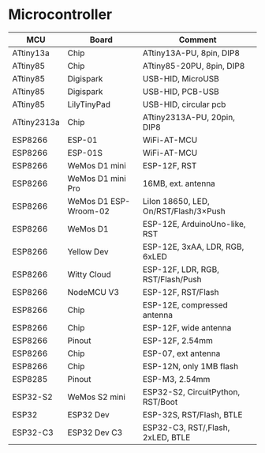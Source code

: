 # Microcontroller

| MCU | Board | Comment |
| --- | --- | --- |
| ATtiny13a | Chip | ATtiny13A-PU, 8pin, DIP8 |
| ATtiny85 | Chip | ATtiny85-20PU, 8pin, DIP8 |
| ATtiny85 | Digispark | USB-HID, MicroUSB |
| ATtiny85 | Digispark | USB-HID, PCB-USB |
| ATtiny85 | LilyTinyPad | USB-HID, circular pcb |
| ATtiny2313a | Chip | ATtiny2313A-PU, 20pin, DIP8 |
| ESP8266 | ESP-01 | WiFi-AT-MCU |
| ESP8266 | ESP-01S | WiFi-AT-MCU |
| ESP8266 | WeMos D1 mini | ESP-12F, RST |
| ESP8266 | WeMos D1 mini Pro | 16MB, ext. antenna |
| ESP8266 | WeMos D1 ESP-Wroom-02 | LiIon 18650, LED, On/RST/Flash/3×Push |
| ESP8266 | WeMos D1 | ESP-12E, ArduinoUno-like, RST |
| ESP8266 | Yellow Dev | ESP-12E, 3xAA, LDR, RGB, 6xLED |
| ESP8266 | Witty Cloud | ESP-12F, LDR, RGB, RST/Flash/Push |
| ESP8266 | NodeMCU V3 | ESP-12F, RST/Flash |
| ESP8266 | Chip | ESP-12E, compressed antenna |
| ESP8266 | Chip | ESP-12F, wide antenna |
| ESP8266 | Pinout | ESP-12F, 2.54mm |
| ESP8266 | Chip | ESP-07, ext antenna |
| ESP8266 | Chip | ESP-12N, only 1MB flash |
| ESP8285 | Pinout | ESP-M3, 2.54mm |
| ESP32-S2 | WeMos S2 mini | ESP32-S2, CircuitPython, RST/Boot |
| ESP32 | ESP32 Dev | ESP-32S, RST/Flash, BTLE |
| ESP32-C3 | ESP32 Dev C3 | ESP32-C3, RST/,Flash, 2xLED, BTLE |
